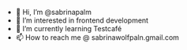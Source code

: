 - 👋 Hi, I’m @sabrinapalm
- 👀 I’m interested in frontend development
- 🌱 I’m currently learning Testcafé
- 📫 How to reach me @ sabrinawolfpaln.gmail.com

<!---
sabrinapalm/sabrinapalm is a ✨ special ✨ repository because its `README.md` (this file) appears on your GitHub profile.
You can click the Preview link to take a look at your changes.
--->
